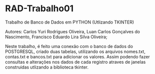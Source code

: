 # RAD-Trabalho01
Trabalho de Banco de Dados em PYTHON (Utlizando TKINTER)

Autores: Carlos Yuri Rodrigues Oliveira, Luan Carlos Gonçalves do Nascimento, Francisco Eduardo Lira Silva Oliveira;

Neste trabalho, é feito uma conexão com o banco de dados do POSTGRESQL,
criado duas tabelas, utilizando os arquivos nomes.txt, contas.txt e bancos.txt para
adicionar os valores. Assim podendo fazer consultas e alterações nos dados de cada registro atraves de janelas
construidas utlizando a biblioteca tkinter.
